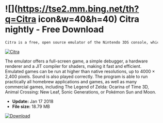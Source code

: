 # ![](https://tse2.mm.bing.net/th?q=Citra icon&w=40&h=40) Citra nightly - Free Download

```sh
Citra is a free, open source emulator of the Nintendo 3DS console, which requires a graphics card compatible with OpenGL version of at least 3.3.
```
[![Citra](https:https://tse1.mm.bing.net/th?id=OIP.C_t85eN8h7l19sSO7l1RbwHaE5&pid=Api)](https://softexe.net/win/games-entertainment/emulators/citra:pRgRc.html)

The emulator offers a full-screen game, a simple debugger, a hardware renderer and a JIT compiler for shaders, making it fast and efficient. Emulated games can be run at higher than native resolutions, up to 4000 × 2,400 pixels. Sound is also played correctly.
 The program is able to run practically all homebrew applications and games, as well as many commercial games, including The Legend of Zelda: Ocarina of Time 3D, Animal Crossing: New Leaf, Sonic Generations, or Pokémon Sun and Moon.


- **Update:** Jan 17 2018
- **File size:** 18.79 MB

[![Download](https://cdn.softexe.net/static/img/download.png)](https://softexe.net/win/games-entertainment/emulators/citra:pRgRc.html)

